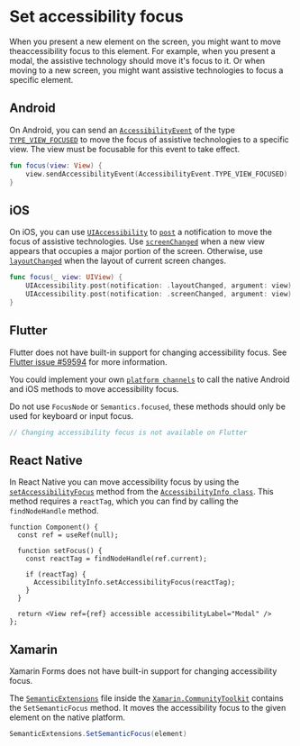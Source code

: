 # Set accessibility focus

When you present a new element on the screen, you might want to move theaccessibility focus to this element. For example, when you present a modal, the assistive technology should move it's
focus to it. Or when moving to a new screen, you might want assistive technologies to focus a specific element.

## Android

On Android, you can send an [`AccessibilityEvent`](https://developer.android.com/reference/android/view/accessibility/AccessibilityEvent) of the type [`TYPE_VIEW_FOCUSED`](https://developer.android.com/reference/android/view/accessibility/AccessibilityEvent#TYPE_VIEW_FOCUSED) to move the focus of assistive technologies to a specific view. The view must be focusable for this event to take effect.

```kotlin
fun focus(view: View) {
    view.sendAccessibilityEvent(AccessibilityEvent.TYPE_VIEW_FOCUSED)
}
```

## iOS

On iOS, you can use [`UIAccessibility`](https://developer.apple.com/documentation/objectivec/nsobject/uiaccessibility) to [`post`](https://developer.apple.com/documentation/uikit/uiaccessibility/1615194-post) a notification to move the focus of assistive technologies. Use [`screenChanged`](https://developer.apple.com/documentation/uikit/uiaccessibility/notification/1620198-screenchanged/) when a new view appears that occupies a major portion of the screen. Otherwise, use [`layoutChanged`](https://developer.apple.com/documentation/uikit/uiaccessibility/notification/1620186-layoutchanged) when the layout of current screen changes.

```swift
func focus(_ view: UIView) {
    UIAccessibility.post(notification: .layoutChanged, argument: view)
    UIAccessibility.post(notification: .screenChanged, argument: view)
}
```

## Flutter

Flutter does not have built-in support for changing accessibility focus. See [Flutter issue #59594](https://github.com/flutter/flutter/issues/59594) for more information.

You could implement your own [`platform channels`](https://docs.flutter.dev/development/platform-integration/platform-channels) to call the native Android and iOS methods to move accessibility focus.

Do not use `FocusNode` or `Semantics.focused`, these methods should only be used for keyboard or input focus.

```dart
// Changing accessibility focus is not available on Flutter
```

## React Native

In React Native you can move accessibility focus by using the [`setAccessibilityFocus`](https://reactnative.dev/docs/accessibilityinfo#setaccessibilityfocus) method from the [`AccessibilityInfo class`](https://reactnative.dev/docs/accessibilityinfo). This method requires a `reactTag`, which you can find by calling the `findNodeHandle` method.

```tsx
function Component() {
  const ref = useRef(null);
  
  function setFocus() {
    const reactTag = findNodeHandle(ref.current);
    
    if (reactTag) {
      AccessibilityInfo.setAccessibilityFocus(reactTag);
    }
  }

  return <View ref={ref} accessible accessibilityLabel="Modal" />
};
```

## Xamarin

Xamarin Forms does not have built-in support for changing accessibility focus.

The [`SemanticExtensions`](https://github.com/xamarin/XamarinCommunityToolkit/blob/main/src/CommunityToolkit/Xamarin.CommunityToolkit/Extensions/Semantic/SemanticExtensions.shared.cs) file inside the [`Xamarin.CommunityToolkit`](https://github.com/xamarin/XamarinCommunityToolkit) contains the `SetSemanticFocus` method. It moves the accessibility focus to the given element on the native platform.

```csharp
SemanticExtensions.SetSemanticFocus(element)
```
